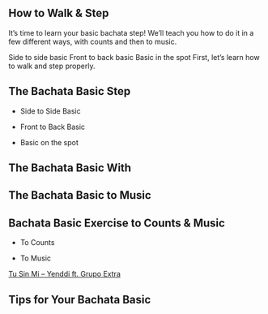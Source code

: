 ## How to Walk & Step

It’s time to learn your basic bachata step! We’ll teach you how to do it in a few different ways, with counts and then to music.

Side to side basic
Front to back basic
Basic in the spot
First, let’s learn how to walk and step properly.

## The Bachata Basic Step

* Side to Side Basic

* Front to Back Basic

* Basic on the spot

## The Bachata Basic With

## The Bachata Basic to Music

## Bachata Basic Exercise to Counts & Music

* To Counts

* To Music

[Tu Sin Mi – Yenddi ft. Grupo Extra](https://www.youtube.com/watch?v=zFx3FPz2Jd4)

## Tips for Your Bachata Basic

